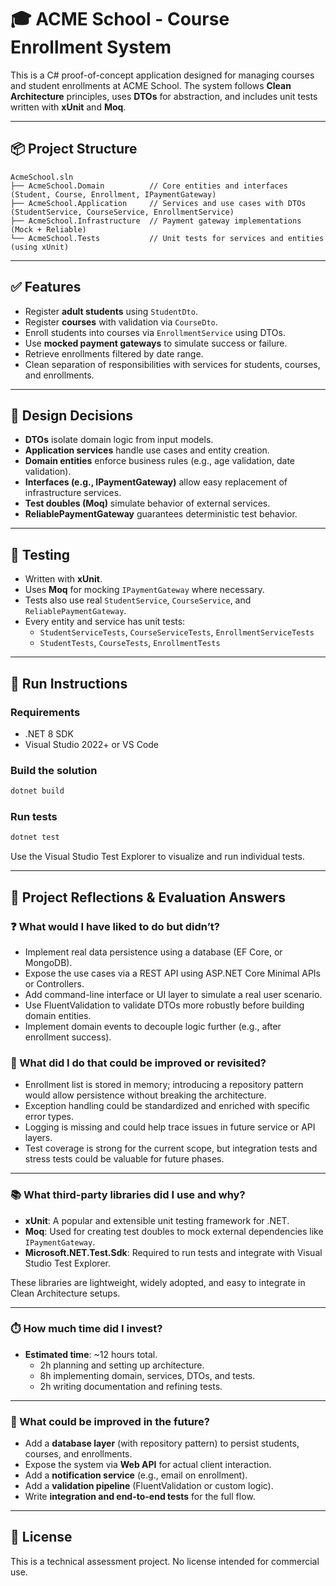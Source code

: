 # 🎓 ACME School - Course Enrollment System

This is a C# proof-of-concept application designed for managing courses and student enrollments at ACME School. The system follows **Clean Architecture** principles, uses **DTOs** for abstraction, and includes unit tests written with **xUnit** and **Moq**.

---

## 📦 Project Structure

```
AcmeSchool.sln
├── AcmeSchool.Domain          // Core entities and interfaces (Student, Course, Enrollment, IPaymentGateway)
├── AcmeSchool.Application     // Services and use cases with DTOs (StudentService, CourseService, EnrollmentService)
├── AcmeSchool.Infrastructure  // Payment gateway implementations (Mock + Reliable)
└── AcmeSchool.Tests           // Unit tests for services and entities (using xUnit)
```

---

## ✅ Features

- Register **adult students** using `StudentDto`.
- Register **courses** with validation via `CourseDto`.
- Enroll students into courses via `EnrollmentService` using DTOs.
- Use **mocked payment gateways** to simulate success or failure.
- Retrieve enrollments filtered by date range.
- Clean separation of responsibilities with services for students, courses, and enrollments.

---

## 🔐 Design Decisions

- **DTOs** isolate domain logic from input models.
- **Application services** handle use cases and entity creation.
- **Domain entities** enforce business rules (e.g., age validation, date validation).
- **Interfaces (e.g., IPaymentGateway)** allow easy replacement of infrastructure services.
- **Test doubles (Moq)** simulate behavior of external services.
- **ReliablePaymentGateway** guarantees deterministic test behavior.

---

## 🧪 Testing

- Written with **xUnit**.
- Uses **Moq** for mocking `IPaymentGateway` where necessary.
- Tests also use real `StudentService`, `CourseService`, and `ReliablePaymentGateway`.
- Every entity and service has unit tests:
  - `StudentServiceTests`, `CourseServiceTests`, `EnrollmentServiceTests`
  - `StudentTests`, `CourseTests`, `EnrollmentTests`

---

## 🚀 Run Instructions

### Requirements

- .NET 8 SDK
- Visual Studio 2022+ or VS Code

### Build the solution

```bash
dotnet build
```

### Run tests

```bash
dotnet test
```

Use the Visual Studio Test Explorer to visualize and run individual tests.

---

## 🧠 Project Reflections & Evaluation Answers

### ❓ What would I have liked to do but didn’t?

- Implement real data persistence using a database (EF Core, or MongoDB).
- Expose the use cases via a REST API using ASP.NET Core Minimal APIs or Controllers.
- Add command-line interface or UI layer to simulate a real user scenario.
- Use FluentValidation to validate DTOs more robustly before building domain entities.
- Implement domain events to decouple logic further (e.g., after enrollment success).

### 🔁 What did I do that could be improved or revisited?

- Enrollment list is stored in memory; introducing a repository pattern would allow persistence without breaking the architecture.
- Exception handling could be standardized and enriched with specific error types.
- Logging is missing and could help trace issues in future service or API layers.
- Test coverage is strong for the current scope, but integration tests and stress tests could be valuable for future phases.

---

### 📚 What third-party libraries did I use and why?

- **xUnit**: A popular and extensible unit testing framework for .NET.
- **Moq**: Used for creating test doubles to mock external dependencies like `IPaymentGateway`.
- **Microsoft.NET.Test.Sdk**: Required to run tests and integrate with Visual Studio Test Explorer.

These libraries are lightweight, widely adopted, and easy to integrate in Clean Architecture setups.

---

### ⏱️ How much time did I invest?

- **Estimated time**: ~12 hours total.
  - 2h planning and setting up architecture.
  - 8h implementing domain, services, DTOs, and tests.
  - 2h writing documentation and refining tests.

---

### 🔮 What could be improved in the future?

- Add a **database layer** (with repository pattern) to persist students, courses, and enrollments.
- Expose the system via **Web API** for actual client interaction.
- Add a **notification service** (e.g., email on enrollment).
- Add a **validation pipeline** (FluentValidation or custom logic).
- Write **integration and end-to-end tests** for the full flow.

---

## 📜 License

This is a technical assessment project. No license intended for commercial use.
